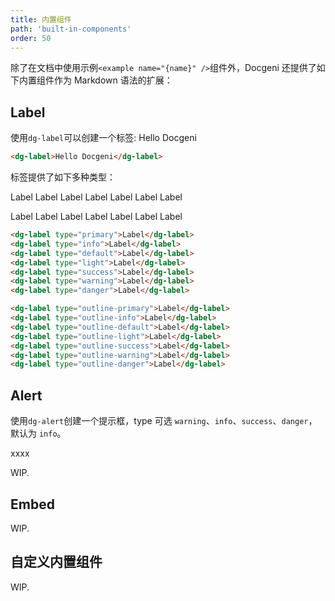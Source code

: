 ```yaml
---
title: 内置组件
path: 'built-in-components'
order: 50
---
```


除了在文档中使用示例`<example name="{name}" />`组件外，Docgeni 还提供了如下内置组件作为 Markdown 语法的扩展：

## Label
使用`dg-label`可以创建一个标签: <dg-label>Hello Docgeni</dg-label>

```html
<dg-label>Hello Docgeni</dg-label>
```
标签提供了如下多种类型：

<dg-label type="primary">Label</dg-label>
<dg-label type="info">Label</dg-label>
<dg-label type="default">Label</dg-label>
<dg-label type="light">Label</dg-label>
<dg-label type="success">Label</dg-label>
<dg-label type="warning">Label</dg-label>
<dg-label type="danger">Label</dg-label>

<dg-label type="outline-primary">Label</dg-label>
<dg-label type="outline-info">Label</dg-label>
<dg-label type="outline-default">Label</dg-label>
<dg-label type="outline-light">Label</dg-label>
<dg-label type="outline-success">Label</dg-label>
<dg-label type="outline-warning">Label</dg-label>
<dg-label type="outline-danger">Label</dg-label>

```html
<dg-label type="primary">Label</dg-label>
<dg-label type="info">Label</dg-label>
<dg-label type="default">Label</dg-label>
<dg-label type="light">Label</dg-label>
<dg-label type="success">Label</dg-label>
<dg-label type="warning">Label</dg-label>
<dg-label type="danger">Label</dg-label>

<dg-label type="outline-primary">Label</dg-label>
<dg-label type="outline-info">Label</dg-label>
<dg-label type="outline-default">Label</dg-label>
<dg-label type="outline-light">Label</dg-label>
<dg-label type="outline-success">Label</dg-label>
<dg-label type="outline-warning">Label</dg-label>
<dg-label type="outline-danger">Label</dg-label>
```

## Alert
使用`dg-alert`创建一个提示框，type 可选 `warning`、`info`、`success`、`danger`，默认为 `info`。

<dg-alert>xxxx</dg-alert>

WIP.

## Embed

WIP.

## 自定义内置组件
WIP.
